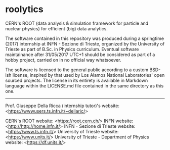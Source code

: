 # roolytics
CERN's ROOT (data analysis & simulation framework for particle and nuclear physics) for efficient (big) data analytics.

The software contained in this repository was produced during a springtime (2017) internship at INFN - Sezione di Trieste, organized by the University of Trieste as part of B.Sc. in Physics curriculum.
Eventual software maintainance after 31/05/2017 UTC+1 should be considered as part of a hobby project, carried on in no official way whatsoever.

The software is licensed to the general public according to a custom BSD-ish license, inspired by that used by Los Alamos National Laboratories' open sourced projects.
The license in its entirety is available in Markdown language within the LICENSE.md file contained in the same directory as this one.

---

Prof. Giuseppe Della Ricca (internship tutor)'s website: <<https://wwwusers.ts.infn.it/~dellaric/>>

CERN's ROOT website: <<https://root.cern.ch/>>
INFN website: <<http://http://home.infn.it/>>
INFN - Sezione di Trieste website: <<https://www.ts.infn.it/>>
University of Trieste website: <<https://www.units.it/>>
University of Trieste - Department of Physics website: <<https://df.units.it/>>

